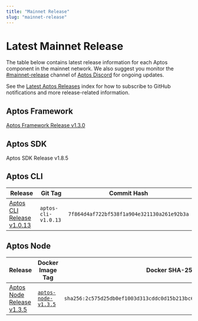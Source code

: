 ```yaml
---
title: "Mainnet Release"
slug: "mainnet-release"
---
```


# Latest Mainnet Release

The table below contains latest release information for each Aptos component in the mainnet network. We also suggest you monitor the [#mainnet-release](https://discord.com/channels/945856774056083548/1042502400507916349) channel of [Aptos Discord](https://discord.gg/aptoslabs) for ongoing updates.

See the [Latest Aptos Releases](./index.md) index for how to subscribe to GitHub notifications and more release-related information.

## Aptos Framework

[Aptos Framework Release v1.3.0](https://github.com/aptos-labs/aptos-core/releases/tag/aptos-framework-v1.3.0)

## Aptos SDK

Aptos SDK Release v1.8.5

## Aptos CLI

|Release | Git Tag | Commit Hash|
|---|---|---|
|[Aptos CLI Release v1.0.13](https://github.com/aptos-labs/aptos-core/releases/tag/aptos-cli-v1.0.13)| `aptos-cli-v1.0.13` | `7f864d4af722bf538f1a904e321130a261e92b3a` |

## Aptos Node

|Release | Docker Image Tag | Docker SHA-256 | Branch | Commit Hash|
|---|---|---|---|---|
|[Aptos Node Release v1.3.5](https://github.com/aptos-labs/aptos-core/releases/tag/aptos-node-v1.3.5)| [`aptos-node-v1.3.5`](https://hub.docker.com/layers/aptoslabs/validator/aptos-node-v1.3.5/images/sha256-2c575d25db0ef1003d313cddc0d15b213bc694c490b5911f35b72c7a135692d5?context=explore) | `sha256:2c575d25db0ef1003d313cddc0d15b213bc694c490b5911f35b72c7a135692d5` | [aptos-node-v1.3.5](https://github.com/aptos-labs/aptos-core/tree/aptos-node-v1.3.5)| `e80219926372ccd1c69654d7b6bb4ba21a0c9862` |